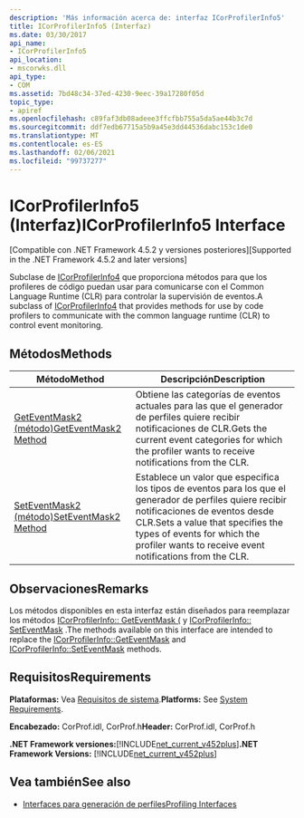 ```yaml
---
description: 'Más información acerca de: interfaz ICorProfilerInfo5'
title: ICorProfilerInfo5 (Interfaz)
ms.date: 03/30/2017
api_name:
- ICorProfilerInfo5
api_location:
- mscorwks.dll
api_type:
- COM
ms.assetid: 7bd48c34-37ed-4230-9eec-39a17280f05d
topic_type:
- apiref
ms.openlocfilehash: c89faf3db08adeee3ffcfbb755a5da5ae44b3c7d
ms.sourcegitcommit: ddf7edb67715a5b9a45e3dd44536dabc153c1de0
ms.translationtype: MT
ms.contentlocale: es-ES
ms.lasthandoff: 02/06/2021
ms.locfileid: "99737277"
---
```

# <a name="icorprofilerinfo5-interface"></a><span data-ttu-id="8a546-103">ICorProfilerInfo5 (Interfaz)</span><span class="sxs-lookup"><span data-stu-id="8a546-103">ICorProfilerInfo5 Interface</span></span>

<span data-ttu-id="8a546-104">[Compatible con .NET Framework 4.5.2 y versiones posteriores]</span><span class="sxs-lookup"><span data-stu-id="8a546-104">[Supported in the .NET Framework 4.5.2 and later versions]</span></span>  
  
 <span data-ttu-id="8a546-105">Subclase de [ICorProfilerInfo4](icorprofilerinfo4-interface.md) que proporciona métodos para que los profileres de código puedan usar para comunicarse con el Common Language Runtime (CLR) para controlar la supervisión de eventos.</span><span class="sxs-lookup"><span data-stu-id="8a546-105">A subclass of [ICorProfilerInfo4](icorprofilerinfo4-interface.md) that provides methods for use by code profilers to communicate with the common language runtime (CLR) to control event monitoring.</span></span>  
  
## <a name="methods"></a><span data-ttu-id="8a546-106">Métodos</span><span class="sxs-lookup"><span data-stu-id="8a546-106">Methods</span></span>  
  
|<span data-ttu-id="8a546-107">Método</span><span class="sxs-lookup"><span data-stu-id="8a546-107">Method</span></span>|<span data-ttu-id="8a546-108">Descripción</span><span class="sxs-lookup"><span data-stu-id="8a546-108">Description</span></span>|  
|------------|-----------------|  
|[<span data-ttu-id="8a546-109">GetEventMask2 (método)</span><span class="sxs-lookup"><span data-stu-id="8a546-109">GetEventMask2 Method</span></span>](icorprofilerinfo5-geteventmask2-method.md)|<span data-ttu-id="8a546-110">Obtiene las categorías de eventos actuales para las que el generador de perfiles quiere recibir notificaciones de CLR.</span><span class="sxs-lookup"><span data-stu-id="8a546-110">Gets the current event categories for which the profiler wants to receive notifications from the CLR.</span></span>|  
|[<span data-ttu-id="8a546-111">SetEventMask2 (método)</span><span class="sxs-lookup"><span data-stu-id="8a546-111">SetEventMask2 Method</span></span>](icorprofilerinfo5-seteventmask2-method.md)|<span data-ttu-id="8a546-112">Establece un valor que especifica los tipos de eventos para los que el generador de perfiles quiere recibir notificaciones de eventos desde CLR.</span><span class="sxs-lookup"><span data-stu-id="8a546-112">Sets a value that specifies the types of events for which the profiler wants to receive event notifications from the CLR.</span></span>|  
  
## <a name="remarks"></a><span data-ttu-id="8a546-113">Observaciones</span><span class="sxs-lookup"><span data-stu-id="8a546-113">Remarks</span></span>  

 <span data-ttu-id="8a546-114">Los métodos disponibles en esta interfaz están diseñados para reemplazar los métodos [ICorProfilerInfo:: GetEventMask (](icorprofilerinfo-geteventmask-method.md) y [ICorProfilerInfo:: SetEventMask](icorprofilerinfo-seteventmask-method.md) .</span><span class="sxs-lookup"><span data-stu-id="8a546-114">The methods available on this interface are intended to replace the [ICorProfilerInfo::GetEventMask](icorprofilerinfo-geteventmask-method.md) and [ICorProfilerInfo::SetEventMask](icorprofilerinfo-seteventmask-method.md) methods.</span></span>  
  
## <a name="requirements"></a><span data-ttu-id="8a546-115">Requisitos</span><span class="sxs-lookup"><span data-stu-id="8a546-115">Requirements</span></span>  

 <span data-ttu-id="8a546-116">**Plataformas:** Vea [Requisitos de sistema](../../get-started/system-requirements.md).</span><span class="sxs-lookup"><span data-stu-id="8a546-116">**Platforms:** See [System Requirements](../../get-started/system-requirements.md).</span></span>  
  
 <span data-ttu-id="8a546-117">**Encabezado:** CorProf.idl, CorProf.h</span><span class="sxs-lookup"><span data-stu-id="8a546-117">**Header:** CorProf.idl, CorProf.h</span></span>  
  
 <span data-ttu-id="8a546-118">**.NET Framework versiones:**[!INCLUDE[net_current_v452plus](../../../../includes/net-current-v452plus-md.md)]</span><span class="sxs-lookup"><span data-stu-id="8a546-118">**.NET Framework Versions:** [!INCLUDE[net_current_v452plus](../../../../includes/net-current-v452plus-md.md)]</span></span>  
  
## <a name="see-also"></a><span data-ttu-id="8a546-119">Vea también</span><span class="sxs-lookup"><span data-stu-id="8a546-119">See also</span></span>

- [<span data-ttu-id="8a546-120">Interfaces para generación de perfiles</span><span class="sxs-lookup"><span data-stu-id="8a546-120">Profiling Interfaces</span></span>](profiling-interfaces.md)
